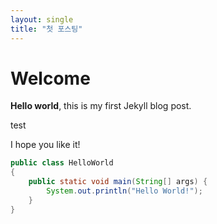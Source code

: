 ```yaml
---
layout: single
title: "첫 포스팅"
---
```


# Welcome

**Hello world**, this is my first Jekyll blog post.

test

I hope you like it!

```java
public class HelloWorld
{
	public static void main(String[] args) {
		System.out.println("Hello World!");
	}
}
```
